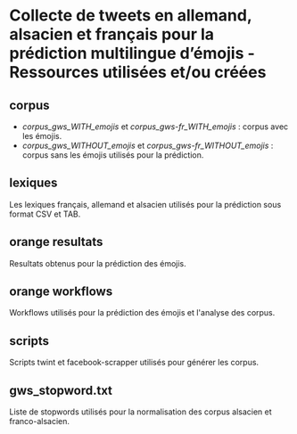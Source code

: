 # Collecte de tweets en allemand, alsacien et français pour la prédiction multilingue d’émojis - Ressources utilisées et/ou créées

## corpus

- *corpus_gws_WITH_emojis* et *corpus_gws-fr_WITH_emojis* : corpus avec les émojis.
- *corpus_gws_WITHOUT_emojis* et *corpus_gws-fr_WITHOUT_emojis* : corpus sans les émojis utilisés pour la prédiction.

## lexiques

Les lexiques français, allemand et alsacien utilisés pour la prédiction sous format CSV et TAB.

## orange resultats

Resultats obtenus pour la prédiction des émojis.

## orange workflows

Workflows utilisés pour la prédiction des émojis et l'analyse des corpus.

## scripts

Scripts twint et facebook-scrapper utilisés pour générer les corpus.

## gws_stopword.txt

Liste de stopwords utilisés pour la normalisation des corpus alsacien et franco-alsacien.